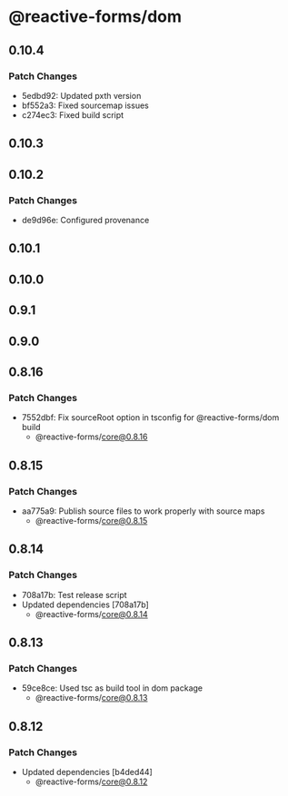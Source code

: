 # @reactive-forms/dom

## 0.10.4

### Patch Changes

-   5edbd92: Updated pxth version
-   bf552a3: Fixed sourcemap issues
-   c274ec3: Fixed build script

## 0.10.3

## 0.10.2

### Patch Changes

-   de9d96e: Configured provenance

## 0.10.1

## 0.10.0

## 0.9.1

## 0.9.0

## 0.8.16

### Patch Changes

-   7552dbf: Fix sourceRoot option in tsconfig for @reactive-forms/dom build
    -   @reactive-forms/core@0.8.16

## 0.8.15

### Patch Changes

-   aa775a9: Publish source files to work properly with source maps
    -   @reactive-forms/core@0.8.15

## 0.8.14

### Patch Changes

-   708a17b: Test release script
-   Updated dependencies [708a17b]
    -   @reactive-forms/core@0.8.14

## 0.8.13

### Patch Changes

-   59ce8ce: Used tsc as build tool in dom package
    -   @reactive-forms/core@0.8.13

## 0.8.12

### Patch Changes

-   Updated dependencies [b4ded44]
    -   @reactive-forms/core@0.8.12
